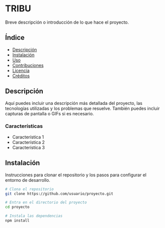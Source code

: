 # TRIBU
Breve descripción o introducción de lo que hace el proyecto.

## Índice

- [Descripción](#descripción)
- [Instalación](#instalación)
- [Uso](#uso)
- [Contribuciones](#contribuciones)
- [Licencia](#licencia)
- [Créditos](#créditos)

## Descripción

Aquí puedes incluir una descripción más detallada del proyecto, las tecnologías utilizadas y los problemas que resuelve. También puedes incluir capturas de pantalla o GIFs si es necesario.

### Características

- Característica 1
- Característica 2
- Característica 3

## Instalación

Instrucciones para clonar el repositorio y los pasos para configurar el entorno de desarrollo.

```bash
# Clona el repositorio
git clone https://github.com/usuario/proyecto.git

# Entra en el directorio del proyecto
cd proyecto

# Instala las dependencias
npm install
